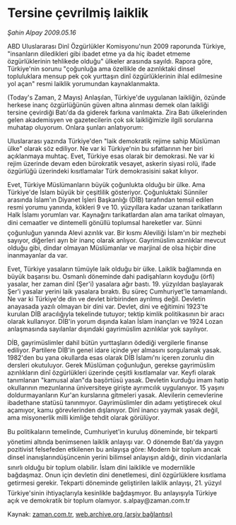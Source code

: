 # Tersine çevrilmiş laiklik

*Şahin Alpay 2009.05.16*

<tr><td class="metin" colspan="2" style="padding-top: 20px; padding-left: 5px; padding-right: 10px;">ABD Uluslararası Dinî Özgürlükler Komisyonu'nun 2009 raporunda Türkiye, "insanların diledikleri gibi ibadet etme ya da hiç ibadet etmeme özgürlüklerinin tehlikede olduğu" ülkeler arasında sayıldı. Rapora göre, Türkiye'nin sorunu "çoğunluğa ama özellikle de azınlıktaki dinsel topluluklara mensup pek çok yurttaşın dinî özgürlüklerinin ihlal edilmesine yol açan" resmi laiklik yorumundan kaynaklanmakta.</td></tr><tr><td class="metin" colspan="2" style="padding-top: 20px; padding-left: 5px; padding-right: 10px;"><p> (Today's Zaman, 2 Mayıs) Anlaşılan, Türkiye'de uygulanan laikliğin, özünde herkese inanç özgürlüğünün güven altına alınması demek olan laikliği tersine çevirdiği Batı'da da giderek farkına varılmakta. Zira Batı ülkelerinden gelen akademisyen ve gazetecilerin çok sık laikliğimizle ilgili sorularına muhatap oluyorum. Onlara şunları anlatıyorum:
<p>Uluslararası yazında Türkiye'den "laik demokratik rejime sahip Müslüman ülke" olarak söz ediliyor. Ne var ki Türkiye'nin bu sıfatlarının her biri açıklanmaya muhtaç. Evet, Türkiye esas olarak bir demokrasi. Ne var ki rejim üzerinde devam eden bürokratik vesayet, askerin siyasi rolü, ifade özgürlüğü üzerindeki kısıtlamalar Türk demokrasisini sakat kılıyor.
<p>Evet, Türkiye Müslümanların büyük çoğunlukta olduğu bir ülke. Ama Türkiye'de İslam büyük bir çeşitlilik gösteriyor. Çoğunluktaki Sünniler arasında İslam'ın Diyanet İşleri Başkanlığı (DİB) tarafından temsil edilen resmi yorumu yanında, kökleri 9 ve 10. yüzyıllara kadar uzanan tarikatların Halk İslamı yorumları var. Kaynağını tarikatlardan alan ama tarikat olmayan, dini cemaatler ve dintemelli gönüllü toplumsal hareketler var. Sünni çoğunluğun yanında Alevi azınlık var. Bir kısmı Aleviliği İslam'ın bir mezhebi sayıyor, diğerleri ayrı bir inanç olarak anlıyor. Gayrimüslim azınlıklar mevcut olduğu gibi, dindar olmayan Müslümanlar ve marjinal de olsa hiçbir dine inanmayanlar da var.
<p>Evet, Türkiye yasaların tümüyle laik olduğu bir ülke. Laiklik bağlamında en büyük başarısı bu. Osmanlı döneminde dahi padişahların koyduğu (örfi) yasalar, her zaman dinî (Şer'i) yasalara ağır bastı. 19. yüzyıldan başlayarak Şer'i yasalar yerini laik yasalara bıraktı. Bu süreç Cumhuriyet'le tamamlandı. Ne var ki Türkiye'de din ve devlet birbirinden ayrılmış değil. Devletin anayasada yazılı olmayan bir dini var. Devlet, dini ve eğitimini 1923'te kurulan DİB aracılığıyla tekelinde tutuyor; tektip kimlik politikasının bir aracı olarak kullanıyor. DİB'in yorum dışında kalan İslam inançları ve 1924 Lozan anlaşmasında sayılanlar dışındaki gayrimüslim azınlıklar yok sayılıyor.
<p>DİB, gayrimüslimler dahil bütün yurttaşların ödediği vergilerle finanse ediliyor. Partilere DİB'in genel idare içinde yer almasını sorgulamak yasak. 1982'den bu yana okullarda esas olarak DİB İslamı'nı içeren zorunlu din dersleri okutuluyor. Gerek Müslüman çoğunluğun, gerekse gayrimüslim azınlıkların dinî özgürlükleri üzerinde çeşitli kısıtlamalar var. Keyfi olarak tanımlanan "kamusal alan"da başörtüsü yasak. Devletin kurduğu imam hatip okullarının mezunlarına üniversiteye girişte ayrımcılık uygulanıyor. 15 yaşını doldurmayanların Kur'an kurslarına gitmeleri yasak. Alevilerin cemevlerine ibadethane statüsü tanınmıyor. Gayrimüslimler din adamı yetiştirecek okul açamıyor, kamu görevlerinden dışlanıyor. Dinî inancı yaymak yasak değil, ama misyonerlik milli kimliğe tehdit olarak görülüyor.
<p>Bu politikaların temelinde, Cumhuriyet'in kuruluş döneminde, bir tekparti yönetimi altında benimsenen laiklik anlayışı var. O dönemde Batı'da yaygın pozitivist felsefeden etkilenen bu anlayışa göre: Modern bir toplum ancak dinsel inanışlarındüşüncenin yerini bilimsel anlayışın aldığı, dinin vicdanlarla sınırlı olduğu bir toplum olabilir. İslam dini laiklikle ve modernlikle bağdaşmaz. Onun için devletin dini denetlemesi, dinî özgürlüklere kısıtlama getirmesi gerekir. Tekparti döneminde geliştirilen laiklik anlayışı, 21. yüzyıl Türkiye'sinin ihtiyaçlarıyla kesinlikle bağdaşmıyor. Bu anlayışıyla Türkiye açık ve demokratik bir toplum olamıyor. s.alpay@zaman.com.tr<br/></p></p></p></p></p></p></td></tr>

Kaynak: [zaman.com.tr](http://zaman.com.tr/yazar.do?yazino=848468), [web.archive.org (arşiv bağlantısı)](http://web.archive.org/web/20090524040100/http://www.zaman.com.tr:80/yazar.do?yazino=848468)
